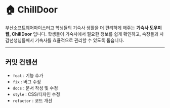 # 🏠 ChillDoor
부산소프트웨어마이스터고 학생들의 기숙사 생활을 더 편리하게 해주는 **기숙사 도우미 웹, ChillDoor** 입니다.
학생들이 기숙사에서 필요한 정보를 쉽게 확인하고, 숙장들과 사감선생님들께서 기숙사를 효율적으로 관리할 수 있도록 돕습니다.

---

## 커밋 컨벤션 

- `feat` : 기능 추가  
- `fix` : 버그 수정  
- `docs` : 문서 작성 및 수정
- `style` : CSS/디자인 수정
- `refactor` : 코드 개선
